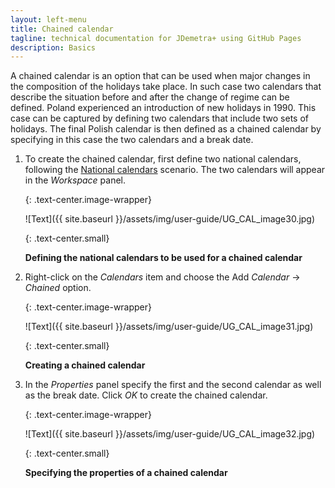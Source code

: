 ```yaml
---
layout: left-menu
title: Chained calendar
tagline: technical documentation for JDemetra+ using GitHub Pages
description: Basics
---
```


A chained calendar is an option that can be used when major changes in
the composition of the holidays take place. In such case two calendars
that describe the situation before and after the change of regime can be
defined. Poland experienced an introduction of new holidays in 1990.
This case can be captured by defining two calendars that include two
sets of holidays. The final Polish calendar is then defined as a chained
calendar by specifying in this case the two calendars and a break date.

1.  To create the chained calendar, first define two national calendars,
    following the [National calendars](../case-studies/calendars-national.html) scenario. The two calendars will appear in the
    *Workspace* panel.

	{: .text-center.image-wrapper}

	![Text]({{ site.baseurl }}/assets/img/user-guide/UG_CAL_image30.jpg)

	{: .text-center.small}

	**Defining the national calendars to be used for a chained calendar**

2.  Right-click on the *Calendars* item and choose the Add *Calendar* →
    *Chained* option.

	{: .text-center.image-wrapper}

	![Text]({{ site.baseurl }}/assets/img/user-guide/UG_CAL_image31.jpg)

	{: .text-center.small}

	**Creating a chained calendar**

3.  In the *Properties* panel specify the first and the second calendar
    as well as the break date. Click *OK* to create the chained calendar.

	{: .text-center.image-wrapper}

	![Text]({{ site.baseurl }}/assets/img/user-guide/UG_CAL_image32.jpg)

	{: .text-center.small}

	**Specifying the properties of a chained calendar**


